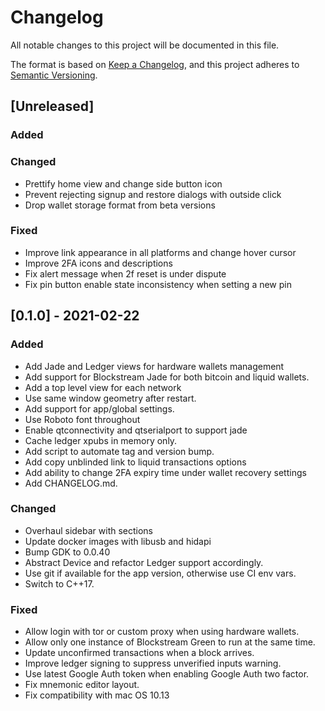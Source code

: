 # Changelog
All notable changes to this project will be documented in this file.

The format is based on [Keep a Changelog](https://keepachangelog.com/en/1.0.0/),
and this project adheres to [Semantic Versioning](https://semver.org/spec/v2.0.0.html).

## [Unreleased]
### Added

### Changed
- Prettify home view and change side button icon
- Prevent rejecting signup and restore dialogs with outside click
- Drop wallet storage format from beta versions

### Fixed
- Improve link appearance in all platforms and change hover cursor
- Improve 2FA icons and descriptions
- Fix alert message when 2f reset is under dispute
- Fix pin button enable state inconsistency when setting a new pin

## [0.1.0] - 2021-02-22
### Added
- Add Jade and Ledger views for hardware wallets management
- Add support for Blockstream Jade for both bitcoin and liquid wallets.
- Add a top level view for each network
- Use same window geometry after restart.
- Add support for app/global settings.
- Use Roboto font throughout
- Enable qtconnectivity and qtserialport to support jade
- Cache ledger xpubs in memory only.
- Add script to automate tag and version bump.
- Add copy unblinded link to liquid transactions options
- Add ability to change 2FA expiry time under wallet recovery settings
- Add CHANGELOG.md.

### Changed
- Overhaul sidebar with sections
- Update docker images with libusb and hidapi
- Bump GDK to 0.0.40
- Abstract Device and refactor Ledger support accordingly.
- Use git if available for the app version, otherwise use CI env vars.
- Switch to C++17.

### Fixed
- Allow login with tor or custom proxy when using hardware wallets.
- Allow only one instance of Blockstream Green to run at the same time.
- Update unconfirmed transactions when a block arrives.
- Improve ledger signing to suppress unverified inputs warning.
- Use latest Google Auth token when enabling Google Auth two factor.
- Fix mnemonic editor layout.
- Fix compatibility with mac OS 10.13
